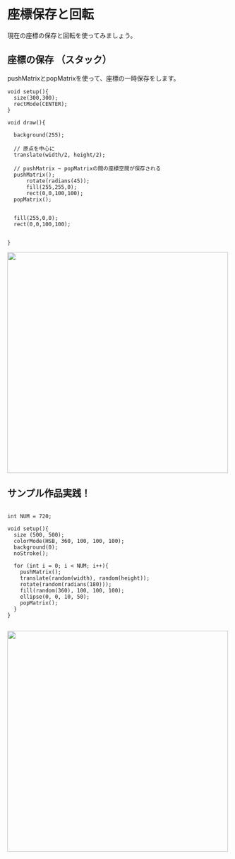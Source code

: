 # 座標保存と回転

現在の座標の保存と回転を使ってみましょう。


<!--

```
size(300,300);

// 一つ目の四角
rect(0, 0, 30, 20);

// 座標移動
translate(width/2, height/2); 
// 二つ目の四角
rect(0, 0, 30, 20);

// さらに座標移動
translate(100, 30); 
rect(0, 0, 30, 20);

```

起点座標を計算した際に、いちいち座標を動かしたり戻したりするのが面倒,,,,

-->

## 座標の保存 （スタック）
pushMatrixとpopMatrixを使って、座標の一時保存をします。

```
void setup(){
  size(300,300);
  rectMode(CENTER);
}

void draw(){
  
  background(255);
  
  // 原点を中心に
  translate(width/2, height/2);
  
  // pushMatrix ~ popMatrixの間の座標空間が保存される
  pushMatrix();
      rotate(radians(45));
      fill(255,255,0);
      rect(0,0,100,100);
  popMatrix();
  

  fill(255,0,0);
  rect(0,0,100,100);

  
}

```

<img src="https://github.com/55Kaerukun/Processing/blob/master/images/pushMatrix2.png" width="500px">



## サンプル作品実践！

```

int NUM = 720;

void setup(){
  size (500, 500);
  colorMode(HSB, 360, 100, 100, 100);
  background(0);
  noStroke();
  
  for (int i = 0; i < NUM; i++){
    pushMatrix();
    translate(random(width), random(height));
    rotate(random(radians(180)));
    fill(random(360), 100, 100, 100);
    ellipse(0, 0, 10, 50);
    popMatrix();
  }
}


```


<img src="https://github.com/55Kaerukun/Processing/blob/master/images/pushMatrix3.png" width="500px">
